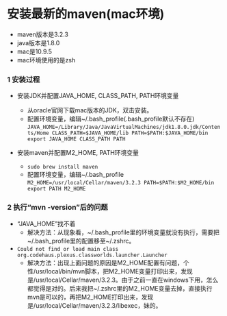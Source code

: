 # 安装最新的maven(mac环境)

* maven版本是3.2.3
* java版本是1.8.0
* mac是10.9.5
* mac环境使用的是zsh

### 1 安装过程

* 安装JDK并配置JAVA_HOME, CLASS_PATH, PATH环境变量
	* 从oracle官网下载mac版本的JDK，双击安装。
	* 配置环境变量，编辑~/.bash_profile(.bash_profile默认不存在)
	`JAVA_HOME=/Library/Java/JavaVirtualMachines/jdk1.8.0.jdk/Contents/Home
 CLASS_PATH=$JAVA_HOME/lib
 PATH=$PATH:$JAVA_HOME/bin
 export JAVA_HOME CLASS_PATH PATH`
	
* 安装maven并配置M2_HOME, PATH环境变量
	* `sudo brew install maven`
	* 配置环境变量，编辑~/.bash_profile
	 `M2_HOME=/usr/local/Cellar/maven/3.2.3
 PATH=$PATH:$M2_HOME/bin
 export PATH M2_HOME`


### 2 执行“mvn -version”后的问题

* “JAVA_HOME”找不着
	* 解决方法：从现象看，~/.bash_profile里的环境变量就没有执行，需要把~/.bash_profile里的配置移至~/.zshrc。
* `Could not find or load main class org.codehaus.plexus.classworlds.launcher.Launcher`
	* 解决方法：出现上面问题的原因是M2_HOME配置有问题，个性/usr/local/bin/mvn脚本，把M2_HOME变量打印出来，发现是/usr/local/Cellar/maven/3.2.3。由于之前一直在windows下用，怎么都觉得是对的。后来我把~/.zshrc里的M2_HOME变量去掉，直接执行mvn是可以的，再把M2_HOME打印出来，发现是/usr/local/Cellar/maven/3.2.3/libexec，妹的。